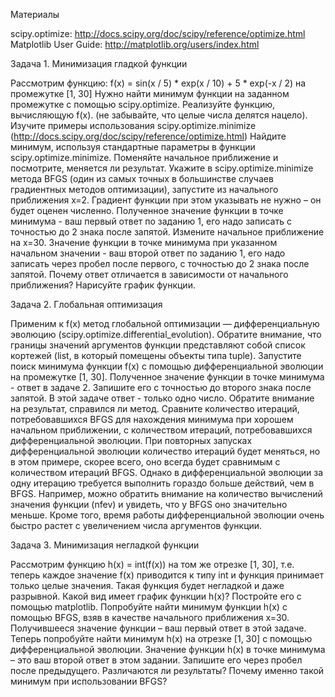 Материалы

scipy.optimize: http://docs.scipy.org/doc/scipy/reference/optimize.html
Matplotlib User Guide: http://matplotlib.org/users/index.html

Задача 1. Минимизация гладкой функции

Рассмотрим функцию: f(x) = sin(x / 5) * exp(x / 10) + 5 * exp(-x / 2) на промежутке [1, 30]
Нужно найти минимум функции на заданном промежутке с помощью scipy.optimize.
Реализуйте функцию, вычисляющую f(x). (не забывайте, что целые числа делятся нацело).
Изучите примеры использования scipy.optimize.minimize (http://docs.scipy.org/doc/scipy/reference/optimize.html)
Найдите минимум, используя стандартные параметры в функции scipy.optimize.minimize. Поменяйте начальное приближение и посмотрите, меняется ли результат.
Укажите в scipy.optimize.minimize метода BFGS (один из самых точных в большинстве случаев градиентных методов оптимизации), запустите из начального приближения x=2. Градиент функции при этом указывать не нужно – он будет оценен численно. Полученное значение функции в точке минимума - ваш первый ответ по заданию 1, его надо записать с точностью до 2 знака после запятой.
Измените начальное приближение на x=30. Значение функции в точке минимума при указанном начальном значении - ваш второй ответ по заданию 1, его надо записать через пробел после первого, с точностью до 2 знака после запятой.
Почему ответ отличается в зависимости от начального приближения? Нарисуйте график функции.

Задача 2. Глобальная оптимизация

Применим к f(x) метод глобальной оптимизации — дифференциальную эволюцию (scipy.optimize.differential_evolution).
Обратите внимание, что границы значений аргументов функции представляют собой список кортежей (list, в который помещены объекты типа tuple).
Запустите поиск минимума функции f(x) с помощью дифференциальной эволюции на промежутке [1, 30]. Полученное значение функции в точке минимума - ответ в задаче 2. Запишите его с точностью до второго знака после запятой. В этой задаче ответ - только одно число.
Обратите внимание на результат, справился ли метод.
Сравните количество итераций, потребовавшихся BFGS для нахождения минимума при хорошем начальном приближении, с количеством итераций, потребовавшихся дифференциальной эволюции. При повторных запусках дифференциальной эволюции количество итераций будет меняться, но в этом примере, скорее всего, оно всегда будет сравнимым с количеством итераций BFGS. Однако в дифференциальной эволюции за одну итерацию требуется выполнить гораздо больше действий, чем в BFGS. Например, можно обратить внимание на количество вычислений значения функции (nfev) и увидеть, что у BFGS оно значительно меньше. Кроме того, время работы дифференциальной эволюции очень быстро растет с увеличением числа аргументов функции.

Задача 3. Минимизация негладкой функции

Рассмотрим функцию h(x) = int(f(x)) на том же отрезке [1, 30], т.е. теперь каждое значение f(x) приводится к типу int и функция принимает только целые значения.
Такая функция будет негладкой и даже разрывной. Какой вид имеет график функции h(x)? Постройте его с помощью matplotlib.
Попробуйте найти минимум функции h(x) с помощью BFGS, взяв в качестве начального приближения x=30. Получившееся значение функции – ваш первый ответ в этой задаче.
Теперь попробуйте найти минимум h(x) на отрезке [1, 30] с помощью дифференциальной эволюции. Значение функции h(x) в точке минимума – это ваш второй ответ в этом задании. Запишите его через пробел после предыдущего.
Различаются ли результаты? Почему именно такой минимум при использовании BFGS?
